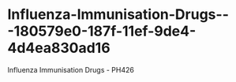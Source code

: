 # Influenza-Immunisation-Drugs---180579e0-187f-11ef-9de4-4d4ea830ad16
Influenza Immunisation Drugs - PH426
